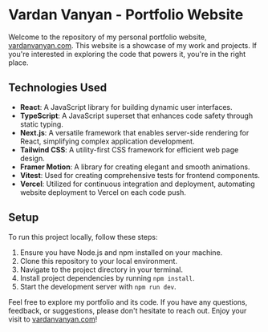 # Vardan Vanyan - Portfolio Website

Welcome to the repository of my personal portfolio website, [vardanvanyan.com](https://vardanvanyan.com). This website is a showcase of my work and projects. If you're interested in exploring the code that powers it, you're in the right place.

## Technologies Used 

- **React**: A JavaScript library for building dynamic user interfaces.
- **TypeScript**: A JavaScript superset that enhances code safety through static typing.
- **Next.js**: A versatile framework that enables server-side rendering for React, simplifying complex application development.
- **Tailwind CSS**: A utility-first CSS framework for efficient web page design.
- **Framer Motion**: A library for creating elegant and smooth animations.
- **Vitest**: Used for creating comprehensive tests for frontend components.
- **Vercel**: Utilized for continuous integration and deployment, automating website deployment to Vercel on each code push.

## Setup

To run this project locally, follow these steps:

1. Ensure you have Node.js and npm installed on your machine.
2. Clone this repository to your local environment.
3. Navigate to the project directory in your terminal.
4. Install project dependencies by running `npm install`.
5. Start the development server with `npm run dev`.

Feel free to explore my portfolio and its code. If you have any questions, feedback, or suggestions, please don't hesitate to reach out. Enjoy your visit to [vardanvanyan.com](https://vardanvanyan.com)!
